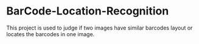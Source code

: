 # BarCode-Location-Recognition
This project is used to judge if two images have similar barcodes layout or locates the barcodes in one image.
